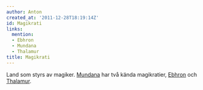 ```yaml
---
author: Anton
created_at: '2011-12-28T18:19:14Z'
id: Magikrati
links:
  mention:
  - Ebhron
  - Mundana
  - Thalamur
title: Magikrati
---
```


Land som styrs av magiker. [Mundana] har två kända magikratier, [Ebhron] och [Thalamur].

  [Mundana]: Mundana
  [Ebhron]: Ebhron
  [Thalamur]: Thalamur
